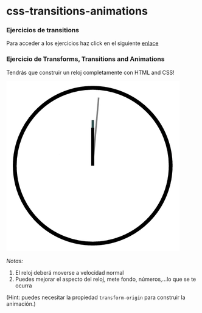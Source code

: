 # css-transitions-animations

### Ejercicios de transitions
Para acceder a los ejercicios haz click en el siguiente [enlace](https://goo.gl/aS7HII)

### Ejercicio de Transforms, Transitions and Animations

Tendrás que construir un reloj completamente con HTML and CSS! 

![./clock.gif](./clock.gif)

_Notas:_
1. El reloj deberá moverse a velocidad normal
2. Puedes mejorar el aspecto del reloj, mete fondo, números,...lo que se te ocurra

(Hint: puedes necesitar la propiedad `transform-origin` para construir la animación.)
